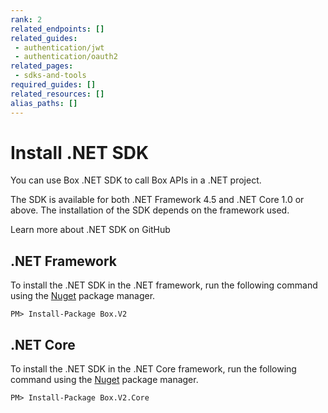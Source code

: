 ```yaml
---
rank: 2
related_endpoints: []
related_guides:
 - authentication/jwt
 - authentication/oauth2
related_pages:
 - sdks-and-tools
required_guides: []
related_resources: []
alias_paths: []
---
```


# Install .NET SDK

You can use Box .NET SDK to call Box APIs in a .NET
project.

The SDK is available for both .NET Framework 4.5 and .NET Core 1.0 or
above. The installation of the SDK depends on the framework used.

<CTA to="https://github.com/box/box-windows-sdk-v2">
  Learn more about .NET SDK on GitHub
</CTA>

## .NET Framework

To install the .NET SDK in the .NET framework, run the following command using
the [Nuget][nuget] package manager.

```shell
PM> Install-Package Box.V2
```

## .NET Core

To install the .NET SDK in the .NET Core framework, run the following command
using the [Nuget][nuget] package manager.

```shell
PM> Install-Package Box.V2.Core
```

[nuget]: https://www.nuget.org/